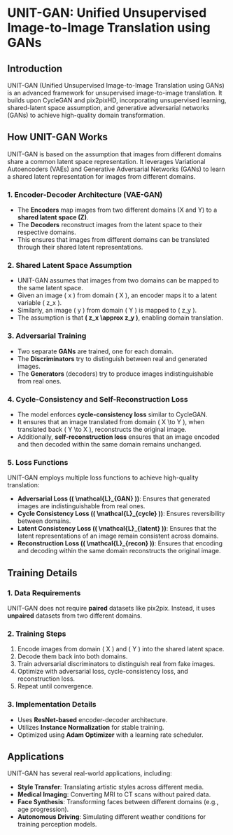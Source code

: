 # UNIT-GAN: Unified Unsupervised Image-to-Image Translation using GANs

## Introduction
UNIT-GAN (Unified Unsupervised Image-to-Image Translation using GANs) is an advanced framework for unsupervised image-to-image translation. It builds upon CycleGAN and pix2pixHD, incorporating unsupervised learning, shared-latent space assumption, and generative adversarial networks (GANs) to achieve high-quality domain transformation.

## How UNIT-GAN Works
UNIT-GAN is based on the assumption that images from different domains share a common latent space representation. It leverages Variational Autoencoders (VAEs) and Generative Adversarial Networks (GANs) to learn a shared latent representation for images from different domains.

### 1. Encoder-Decoder Architecture (VAE-GAN)
- The **Encoders** map images from two different domains (X and Y) to a **shared latent space (Z)**.
- The **Decoders** reconstruct images from the latent space to their respective domains.
- This ensures that images from different domains can be translated through their shared latent representations.

### 2. Shared Latent Space Assumption
- UNIT-GAN assumes that images from two domains can be mapped to the same latent space.
- Given an image \( x \) from domain \( X \), an encoder maps it to a latent variable \( z_x \).
- Similarly, an image \( y \) from domain \( Y \) is mapped to \( z_y \).
- The assumption is that **\( z_x \approx z_y \)**, enabling domain translation.

### 3. Adversarial Training
- Two separate **GANs** are trained, one for each domain.
- The **Discriminators** try to distinguish between real and generated images.
- The **Generators** (decoders) try to produce images indistinguishable from real ones.

### 4. Cycle-Consistency and Self-Reconstruction Loss
- The model enforces **cycle-consistency loss** similar to CycleGAN.
- It ensures that an image translated from domain \( X \to Y \), when translated back \( Y \to X \), reconstructs the original image.
- Additionally, **self-reconstruction loss** ensures that an image encoded and then decoded within the same domain remains unchanged.

### 5. Loss Functions
UNIT-GAN employs multiple loss functions to achieve high-quality translation:
- **Adversarial Loss (\( \mathcal{L}_{GAN} \))**: Ensures that generated images are indistinguishable from real ones.
- **Cycle Consistency Loss (\( \mathcal{L}_{cycle} \))**: Ensures reversibility between domains.
- **Latent Consistency Loss (\( \mathcal{L}_{latent} \))**: Ensures that the latent representations of an image remain consistent across domains.
- **Reconstruction Loss (\( \mathcal{L}_{recon} \))**: Ensures that encoding and decoding within the same domain reconstructs the original image.

## Training Details
### 1. Data Requirements
UNIT-GAN does not require **paired** datasets like pix2pix. Instead, it uses **unpaired** datasets from two different domains.

### 2. Training Steps
1. Encode images from domain \( X \) and \( Y \) into the shared latent space.
2. Decode them back into both domains.
3. Train adversarial discriminators to distinguish real from fake images.
4. Optimize with adversarial loss, cycle-consistency loss, and reconstruction loss.
5. Repeat until convergence.

### 3. Implementation Details
- Uses **ResNet-based** encoder-decoder architecture.
- Utilizes **Instance Normalization** for stable training.
- Optimized using **Adam Optimizer** with a learning rate scheduler.

## Applications
UNIT-GAN has several real-world applications, including:
- **Style Transfer**: Translating artistic styles across different media.
- **Medical Imaging**: Converting MRI to CT scans without paired data.
- **Face Synthesis**: Transforming faces between different domains (e.g., age progression).
- **Autonomous Driving**: Simulating different weather conditions for training perception models.

